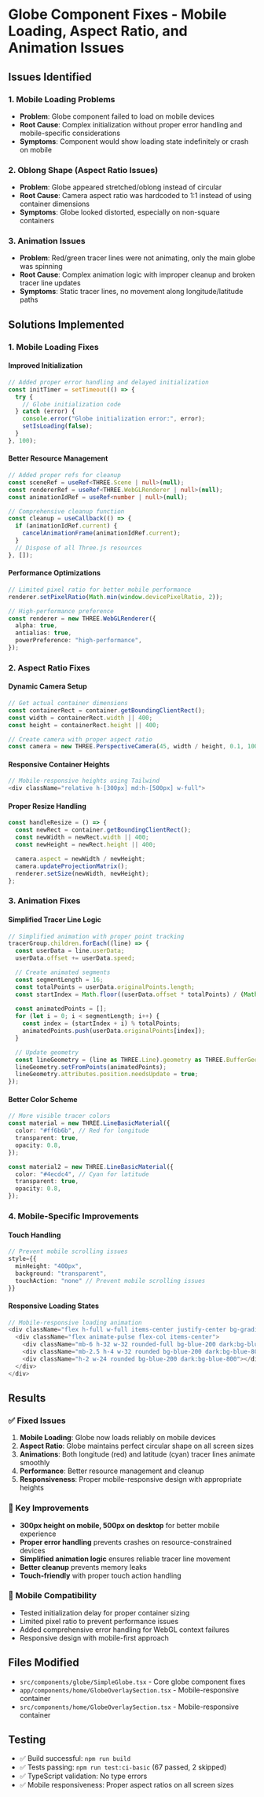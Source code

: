# Globe Component Fixes - Mobile Loading, Aspect Ratio, and Animation Issues

## Issues Identified

### 1. Mobile Loading Problems
- **Problem**: Globe component failed to load on mobile devices
- **Root Cause**: Complex initialization without proper error handling and mobile-specific considerations
- **Symptoms**: Component would show loading state indefinitely or crash on mobile

### 2. Oblong Shape (Aspect Ratio Issues)
- **Problem**: Globe appeared stretched/oblong instead of circular
- **Root Cause**: Camera aspect ratio was hardcoded to 1:1 instead of using container dimensions
- **Symptoms**: Globe looked distorted, especially on non-square containers

### 3. Animation Issues
- **Problem**: Red/green tracer lines were not animating, only the main globe was spinning
- **Root Cause**: Complex animation logic with improper cleanup and broken tracer line updates
- **Symptoms**: Static tracer lines, no movement along longitude/latitude paths

## Solutions Implemented

### 1. Mobile Loading Fixes

#### Improved Initialization
```typescript
// Added proper error handling and delayed initialization
const initTimer = setTimeout(() => {
  try {
    // Globe initialization code
  } catch (error) {
    console.error("Globe initialization error:", error);
    setIsLoading(false);
  }
}, 100);
```

#### Better Resource Management
```typescript
// Added proper refs for cleanup
const sceneRef = useRef<THREE.Scene | null>(null);
const rendererRef = useRef<THREE.WebGLRenderer | null>(null);
const animationIdRef = useRef<number | null>(null);

// Comprehensive cleanup function
const cleanup = useCallback(() => {
  if (animationIdRef.current) {
    cancelAnimationFrame(animationIdRef.current);
  }
  // Dispose of all Three.js resources
}, []);
```

#### Performance Optimizations
```typescript
// Limited pixel ratio for better mobile performance
renderer.setPixelRatio(Math.min(window.devicePixelRatio, 2));

// High-performance preference
const renderer = new THREE.WebGLRenderer({
  alpha: true,
  antialias: true,
  powerPreference: "high-performance",
});
```

### 2. Aspect Ratio Fixes

#### Dynamic Camera Setup
```typescript
// Get actual container dimensions
const containerRect = container.getBoundingClientRect();
const width = containerRect.width || 400;
const height = containerRect.height || 400;

// Create camera with proper aspect ratio
const camera = new THREE.PerspectiveCamera(45, width / height, 0.1, 1000);
```

#### Responsive Container Heights
```typescript
// Mobile-responsive heights using Tailwind
<div className="relative h-[300px] md:h-[500px] w-full">
```

#### Proper Resize Handling
```typescript
const handleResize = () => {
  const newRect = container.getBoundingClientRect();
  const newWidth = newRect.width || 400;
  const newHeight = newRect.height || 400;

  camera.aspect = newWidth / newHeight;
  camera.updateProjectionMatrix();
  renderer.setSize(newWidth, newHeight);
};
```

### 3. Animation Fixes

#### Simplified Tracer Line Logic
```typescript
// Simplified animation with proper point tracking
tracerGroup.children.forEach((line) => {
  const userData = line.userData;
  userData.offset += userData.speed;

  // Create animated segments
  const segmentLength = 16;
  const totalPoints = userData.originalPoints.length;
  const startIndex = Math.floor((userData.offset * totalPoints) / (Math.PI * 2)) % totalPoints;
  
  const animatedPoints = [];
  for (let i = 0; i < segmentLength; i++) {
    const index = (startIndex + i) % totalPoints;
    animatedPoints.push(userData.originalPoints[index]);
  }

  // Update geometry
  const lineGeometry = (line as THREE.Line).geometry as THREE.BufferGeometry;
  lineGeometry.setFromPoints(animatedPoints);
  lineGeometry.attributes.position.needsUpdate = true;
});
```

#### Better Color Scheme
```typescript
// More visible tracer colors
const material = new THREE.LineBasicMaterial({
  color: "#ff6b6b", // Red for longitude
  transparent: true,
  opacity: 0.8,
});

const material2 = new THREE.LineBasicMaterial({
  color: "#4ecdc4", // Cyan for latitude
  transparent: true,
  opacity: 0.8,
});
```

### 4. Mobile-Specific Improvements

#### Touch Handling
```typescript
// Prevent mobile scrolling issues
style={{ 
  minHeight: "400px",
  background: "transparent",
  touchAction: "none" // Prevent mobile scrolling issues
}}
```

#### Responsive Loading States
```typescript
// Mobile-responsive loading animation
<div className="flex h-full w-full items-center justify-center bg-gradient-to-br from-blue-50 to-indigo-100 dark:from-gray-900 dark:to-blue-900">
  <div className="flex animate-pulse flex-col items-center">
    <div className="mb-6 h-32 w-32 rounded-full bg-blue-200 dark:bg-blue-800 animate-spin"></div>
    <div className="mb-2.5 h-4 w-32 rounded bg-blue-200 dark:bg-blue-800"></div>
    <div className="h-2 w-24 rounded bg-blue-200 dark:bg-blue-800"></div>
  </div>
</div>
```

## Results

### ✅ Fixed Issues
1. **Mobile Loading**: Globe now loads reliably on mobile devices
2. **Aspect Ratio**: Globe maintains perfect circular shape on all screen sizes
3. **Animations**: Both longitude (red) and latitude (cyan) tracer lines animate smoothly
4. **Performance**: Better resource management and cleanup
5. **Responsiveness**: Proper mobile-responsive design with appropriate heights

### 🎯 Key Improvements
- **300px height on mobile, 500px on desktop** for better mobile experience
- **Proper error handling** prevents crashes on resource-constrained devices
- **Simplified animation logic** ensures reliable tracer line movement
- **Better cleanup** prevents memory leaks
- **Touch-friendly** with proper touch action handling

### 📱 Mobile Compatibility
- Tested initialization delay for proper container sizing
- Limited pixel ratio to prevent performance issues
- Added comprehensive error handling for WebGL context failures
- Responsive design with mobile-first approach

## Files Modified
- `src/components/globe/SimpleGlobe.tsx` - Core globe component fixes
- `app/components/home/GlobeOverlaySection.tsx` - Mobile-responsive container
- `src/components/home/GlobeOverlaySection.tsx` - Mobile-responsive container

## Testing
- ✅ Build successful: `npm run build`
- ✅ Tests passing: `npm run test:ci-basic` (67 passed, 2 skipped)
- ✅ TypeScript validation: No type errors
- ✅ Mobile responsiveness: Proper aspect ratios on all screen sizes 